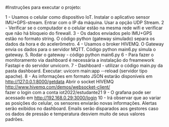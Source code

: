 #Instruções para executar o projeto:

1 - Usamos o celular como dispositivo IoT.  Instalar o aplicativo sensor IMU+GPS-stream. Entrar com o IP da máquina. Usar a opção UDP Stream.
2 - Verificar se o computador e o celular estão na mesma rede wifi e verificar que não há bloqueio do firewall.
3 - Os dados enviados pelo IMU+GPS estão no formato string.  O código python (gateway simulado) separa os dados da hora e do acelerômetro.
4 - Usamos o broker HIVEMQ.  O Gateway envia os dados para o servidor MQTT. Código python main6.py simula o gateway.
5. Rodar o gateway - código python main6.py
6 - Para fazer o monitoramento via dashboard é necessária a instalação do freamework Fastapi e do servidor unvicorn.
7 - Dashboard - utilizar o código main.py da pasta dashboard.  Executar: uvicorn main:app --reload  (servidor tipo apache).
8 - As informações em formato JSON estarão disponíveis em http://127.0.0.1:8000/getdata
Abrir o socket HIVEMQ http://www.hivemq.com/demos/websocket-client/  
fazer o login com a conta iot2022/estudante21
9 - O grafana pode ser acessado em http://192.168.0.29:3000/login
10 - Irá observar que ao variar as posições do celular, os sensores enviarão novas informações. Alertas serão exibidos no dashboard.  Emails serão disparados aos gestores caso os dados de pressão e temperatura desviem muito de seus valores padrões.
